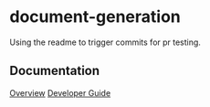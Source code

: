 # document-generation

Using the readme to trigger commits for pr testing.

## Documentation
[Overview](./docs/overview.md)
[Developer Guide](./docs/developer-guide.md)
